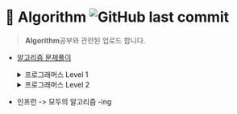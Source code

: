 # 📕 Algorithm ![GitHub last commit](https://img.shields.io/github/last-commit/pakseulhee/Algorithm)

> **Algorithm**공부와 관련된  업로드 합니다. 

- [알고리즘 문제풀이](https://seulhee030.tistory.com/category/python/python%20%EC%95%8C%EA%B3%A0%EB%A6%AC%EC%A6%98%20%EB%AC%B8%EC%A0%9C)
   <details><summary>프로그래머스 Level 1</summary>
   
   - 두개 뽑아서 더하기
   
   - 모든 레코드 조회하기
   
   - 최댓값 구하기
   
   - 완주하지 못한 선수
   
   - 모의고사
   
   - K번째수
   
   - 2016년
   
   - 가운데 글자 가져오기
   
   - 역순 정렬하기
   
   - 문자열 내 망므대로 정렬하기
   
   - 서울에서 김서방 찾기
   
   - 동물의 아이디와 이름
   
   - 제일 작은 수 제거하기
   
   - 정수 제곱근 판별
   
   - 자릿수 더하기
   
   - 어린 동물 찾기
   
   - 약수의 합
   
   - 문자열을 정수로 바꾸기
   
   - 소수 찾기
   
   - 아픈동물 찾기
   
   - 하샤드 수
   
   - 여러 기준으로 정렬하기
   
   - 이름이 없는 동물의 아이디
   
   - 행렬의 덧셈
   
   - 이름이 있는 동물의 아이디
  
   - 상위 n개 레코드
   
   - 체육복

   - 카펫

   - 평균구하기

   - 콜라츠 추측
   
  </details>
  
  <details><summary>프로그래머스 Level 2</summary>
   
   - 주식가격
   
   - 프린터
   
   - 기능개발
   
   - 124 나라의 숫자
   
   - 더 맵게
   
   - 가장 큰 수
   
   - 피보나치 수
   
   - 최솟값 만들기
   
   - 타겟 넘버
   
   - 중성화 여부 파악하기
   
   - 이름에 el 들어가는 동물 찾기
   
   - 루시와 엘라 찾기
   
   - 동명 동물 수 찾기
   
   - NULL 처리하기
   
   - 중복 제거하기
   
   - 고양이와 개는 몇 마리 있을까
   
   - 동물 수 구하기

   - 큰 수 만들기 2021.02.24
   
  </details>

- 인프런 -> 모두의 알고리즘 -ing
